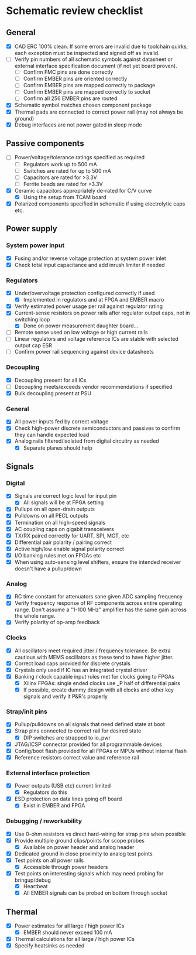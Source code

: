 # Schematic review checklist

## General

* [x] CAD ERC 100% clean. If some errors are invalid due to toolchain quirks, each exception must be inspected and signed
off as invalid.
* [ ] Verify pin numbers of all schematic symbols against datasheet or external interface specification document (if not yet board proven).
  * [ ] Confirm FMC pins are done correctly
  * [ ] Confirm EMBER pins are oriented correctly
  * [ ] Confirm EMBER pins are mapped correctly to package
  * [ ] Confirm EMBER pins are mapped correctly to socket
  * [ ] Confirm all 256 EMBER pins are routed
* [x] Schematic symbol matches chosen component package
* [x] Thermal pads are connected to correct power rail (may not always be ground)
* [x] Debug interfaces are not power gated in sleep mode

## Passive components
* [ ] Power/voltage/tolerance ratings specified as required
  * [ ] Regulators work up to 500 mA
  * [ ] Switches are rated for up to 500 mA
  * [ ] Capacitors are rated for >3.3V
  * [ ] Ferrite beads are rated for >3.3V
* [x] Ceramic capacitors appropriately de-rated for C/V curve
  * [x] Using the setup from TCAM board
* [x] Polarized components specified in schematic if using electrolytic caps etc.

## Power supply

### System power input

* [x] Fusing and/or reverse voltage protection at system power inlet
* [x] Check total input capacitance and add inrush limiter if needed

### Regulators

* [x] Under/overvoltage protection configured correctly if used
  * [x] Implemented in regulators and at FPGA and EMBER macro
* [x] Verify estimated power usage per rail against regulator rating
* [x] Current-sense resistors on power rails after regulator output caps, not in switching loop
  * [x] Done on power measurement daughter board...
* [ ] Remote sense used on low voltage or high current rails
* [ ] Linear regulators and voltage reference ICs are stable with selected output cap ESR
* [ ] Confirm power rail sequencing against device datasheets

### Decoupling
* [x] Decoupling present for all ICs
* [ ] Decoupling meets/exceeds vendor recommendations if specified
* [x] Bulk decoupling present at PSU

### General
* [x] All power inputs fed by correct voltage
* [x] Check high-power discrete semiconductors and passives to confirm they can handle expected load
* [x] Analog rails filtered/isolated from digital circuitry as needed
  * [x] Separate planes should help

## Signals

### Digital

* [x] Signals are correct logic level for input pin
  * [x] All signals will be at FPGA setting
* [x] Pullups on all open-drain outputs
* [x] Pulldowns on all PECL outputs
* [x] Termination on all high-speed signals
* [x] AC coupling caps on gigabit transceivers
* [x] TX/RX paired correctly for UART, SPI, MGT, etc
* [x] Differential pair polarity / pairing correct
* [x] Active high/low enable signal polarity correct
* [x] I/O banking rules met on FPGAs etc
* [x] When using auto-sensing level shifters, ensure the intended receiver doesn't have a pullup/down

### Analog

* [x] RC time constant for attenuators sane given ADC sampling frequency
* [x] Verify frequency response of RF components across entire operating range. Don't assume a "1-100 MHz" amplifier has the
same gain across the whole range.
* [x] Verify polarity of op-amp feedback

### Clocks

* [x] All oscillators meet required jitter / frequency tolerance. Be extra cautious with MEMS oscillators as these tend to have higher jitter.
* [x] Correct load caps provided for discrete crystals
* [x] Crystals only used if IC has an integrated crystal driver
* [x] Banking / clock capable input rules met for clocks going to FPGAs
    * [x] Xilinx FPGAs: single ended clocks use _P half of differential pairs
    * [x] If possible, create dummy design with all clocks and other key signals and verify it P&R's properly

### Strap/init pins
* [x] Pullup/pulldowns on all signals that need defined state at boot
* [x] Strap pins connected to correct rail for desired state
  * [x] DIP switches are strapped to io_pwr
* [x] JTAG/ICSP connector provided for all programmable devices
* [x] Config/boot flash provided for all FPGAs or MPUs without internal flash
* [x] Reference resistors correct value and reference rail

### External interface protection

* [x] Power outputs (USB etc) current limited
  * [x] Regulators do this
* [x] ESD protection on data lines going off board
  * [x] Exist in EMBER and FPGA

### Debugging / reworkability

* [x] Use 0-ohm resistors vs direct hard-wiring for strap pins when possible
* [x] Provide multiple ground clips/points for scope probes
  * [x] Available on power header and analog header
* [x] Dedicated ground in close proximity to analog test points
* [x] Test points on all power rails
  * [x] Accessible through power headers
* [x] Test points on interesting signals which may need probing for bringup/debug
  * [x] Heartbeat
  * [x] All EMBER signals can be probed on bottom through socket

## Thermal

* [x] Power estimates for all large / high power ICs
  * [x] EMBER should never exceed 100 mA
* [x] Thermal calculations for all large / high power ICs
* [x] Specify heatsinks as needed
